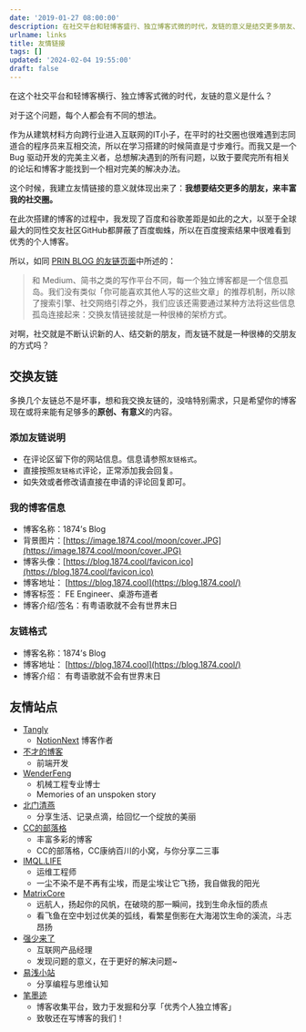 ```yaml
---
date: '2019-01-27 08:00:00'
description: 在社交平台和轻博客盛行、独立博客式微的时代，友链的意义是结交更多朋友、丰富社交圈。友链连接了信息孤岛，交换友链是交朋友的好方式。此文列举了一些友情站点，并提供了友链格式和添加友链说明。
urlname: links
title: 友情链接
tags: []
updated: '2024-02-04 19:55:00'
draft: false
---
```


在这个社交平台和轻博客横行、独立博客式微的时代，友链的意义是什么？


对于这个问题，每个人都会有不同的想法。


作为从建筑材料方向跨行业进入互联网的IT小子，在平时的社交圈也很难遇到志同道合的程序员来互相交流，所以在学习搭建的时候简直是寸步难行。而我又是一个 Bug 驱动开发的完美主义者，总想解决遇到的所有问题，以致于要爬完所有相关的论坛和博客才能找到一个相对完美的解决办法。


这个时候，我建立友情链接的意义就体现出来了：**我想要结交更多的朋友，来丰富我的社交圈。**


在此次搭建的博客的过程中，我发现了百度和谷歌差距是如此的之大，以至于全球最大的同性交友社区GitHub都屏蔽了百度蜘蛛，所以在百度搜索结果中很难看到优秀的个人博客。


所以，如同 [PRIN BLOG 的友链页面](https://printempw.github.io/friends/)中所述的：


> 和 Medium、简书之类的写作平台不同，每一个独立博客都是一个信息孤岛。我们没有类似「你可能喜欢其他人写的这些文章」的推荐机制，所以除了搜索引擎、社交网络引荐之外，我们应该还需要通过某种方法将这些信息孤岛连接起来：交换友情链接就是一种很棒的架桥方式。


对啊，社交就是不断认识新的人、结交新的朋友，而友链不就是一种很棒的交朋友的方式吗？


## 交换友链


多换几个友链总不是坏事，想和我交换友链的，没啥特别需求，只是希望你的博客现在或将来能有足够多的**原创、有意义**的内容。


### 添加友链说明

- 在评论区留下你的网站信息。信息请参照`友链格式`。
- 直接按照`友链格式`评论，正常添加我会回复。
- 如失效或者修改请直接在申请的评论回复即可。

### 我的博客信息

- 博客名称：1874’s Blog
- 背景图片：[https://image.1874.cool/moon/cover.JPG](https://image.1874.cool/moon/cover.JPG)
- 博客头像：[https://blog.1874.cool/favicon.ico](https://blog.1874.cool/favicon.ico)
- 博客地址： [https://blog.1874.cool](https://blog.1874.cool/)
- 博客标签： FE Engineer、桌游布道者
- 博客介绍/签名：有粤语歌就不会有世界末日

### 友链格式

- 博客名称：1874’s Blog
- 博客地址： [https://blog.1874.cool](https://blog.1874.cool/)
- 博客介绍： 有粤语歌就不会有世界末日

## 友情站点

- [Tangly](https://tangly1024.com/)
	- [NotionNext](https://github.com/tangly1024/NotionNext) 博客作者
- [不才的博客](https://notbucai.com/)
	- 前端开发
- [WenderFeng](https://wenderfeng.top/)
	- 机械工程专业博士
	- Memories of an unspoken story
- [北门清燕](https://www.bmqy.net/)
	- 分享生活、记录点滴，给回忆一个绽放的美丽
- [CC的部落格](https://blog.ccknbc.cc/)
	- 丰富多彩的博客
	- CC的部落格，CC康纳百川的小窝，与你分享二三事
- [IMQL.LIFE](http://imql.life/)
	- 运维工程师
	- 一尘不染不是不再有尘埃，而是尘埃让它飞扬，我自做我的阳光
- [MatrixCore](https://matrixcore.top/)
	- 远航人，扬起你的风帆，在破晓的那一瞬间，找到生命永恒的质点
	- 看飞鱼在空中划过优美的弧线，看繁星倒影在大海渴饮生命的溪流，斗志昂扬
- [强少来了](https://fengxiaoqiang.com/)
	- 互联网产品经理
	- 发现问题的意义，在于更好的解决问题~
- [易浅小站](https://kuangyichen.com/)
	- 分享编程与思维认知
- [笔墨迹](https://blogscn.fun/)
	- 博客收集平台，致力于发掘和分享「优秀个人独立博客」
	- 致敬还在写博客的我们！
